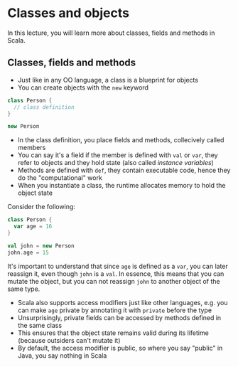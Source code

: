 # Classes and objects

In this lecture, you will learn more about classes, fields and methods in Scala. 

## Classes, fields and methods

- Just like in any OO language, a class is a blueprint for objects
- You can create objects with the `new` keyword

```scala
class Person {
  // class definition
}
```

```scala
new Person
```

- In the class definition, you place fields and methods, collecively
called members
- You can say it's a field if the member is defined with `val` or `var`,
they refer to objects and they hold state (also called *instance variables*)
- Methods are defined with `def`, they contain executable code, hence
they do the "computational" work
- When you instantiate a class, the runtime allocates memory to hold
the object state

Consider the following:

```scala
class Person {
  var age = 16
}

val john = new Person
john.age = 15
```

It's important to understand that since `age` is defined as a `var`, you
can later reassign it, even though `john` is a `val`. In essence, this
means that you can mutate the object, but you can not reassign `john` to
another object of the same type.

- Scala also supports access modifiers just like other languages, e.g.
you can make `age` private by annotating it with `private` before the type
- Unsurprisingly, private fields can be accessed by methods defined in
the same class
- This ensures that the object state remains valid during its lifetime
(because outsiders can't mutate it)
- By default, the access modifier is public, so where you say
"public" in Java, you say nothing in Scala
